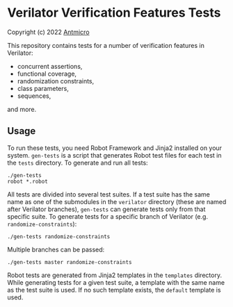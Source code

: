 # Verilator Verification Features Tests

Copyright (c) 2022 [Antmicro](https://www.antmicro.com)

This repository contains tests for a number of verification features in
Verilator:

* concurrent assertions,
* functional coverage,
* randomization constraints,
* class parameters,
* sequences,

and more.

## Usage

To run these tests, you need Robot Framework and Jinja2 installed on your
system. `gen-tests` is a script that generates Robot test files for each test in
the `tests` directory. To generate and run all tests:

```
./gen-tests
robot *.robot
```

All tests are divided into several test suites. If a test suite has the same
name as one of the submodules in the `verilator` directory (these are named
after Verilator branches), `gen-tests` can generate tests only from that
specific suite. To generate tests for a specific branch of Verilator (e.g.
`randomize-constraints`):

```
./gen-tests randomize-constraints
```

Multiple branches can be passed:

```
./gen-tests master randomize-constraints
```

Robot tests are generated from Jinja2 templates in the `templates` directory.
While generating tests for a given test suite, a template with the same name as
the test suite is used. If no such template exists, the `default` template is
used.
